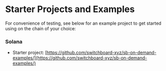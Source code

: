 # Starter Projects and Examples

For convenience of testing, see below for an example project to get started using on the chain of your choice:

### Solana

* Starter project: [https://github.com/switchboard-xyz/sb-on-demand-examples/](https://github.com/switchboard-xyz/sb-on-demand-examples/)
